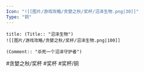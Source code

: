 ```yaml
---
Icon: "![[图片/游戏攻略/贪婪之秋/奖杯/沼泽生物.png|30]]"
Type: "铜"
---
```

```ad-common-bronze-trophy
title: (Title:: "沼泽生物")
![[图片/游戏攻略/贪婪之秋/奖杯/沼泽生物.png|100]]

(Comment:: "杀死一个沼泽守护者")
```

#贪婪之秋/奖杯 #奖杯 #奖杯/铜
